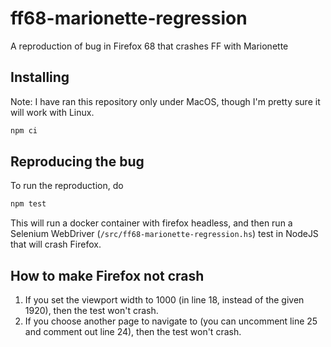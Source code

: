 # ff68-marionette-regression

A reproduction of bug in Firefox 68 that crashes FF with Marionette

## Installing

Note: I have ran this repository only under MacOS, though I'm pretty sure it will work with Linux.

```sh
npm ci
```

## Reproducing the bug

To run the reproduction, do

```sh
npm test
```

This will run a docker container with firefox headless, and then run a Selenium WebDriver
(`/src/ff68-marionette-regression.hs`) test in NodeJS that will crash Firefox.

## How to make Firefox not crash

1. If you set the viewport width to 1000 (in line 18, instead of the given 1920),
   then the test won't crash.
1. If you choose another page to navigate to (you can uncomment line 25 and comment out line 24),
   then the test won't crash.

